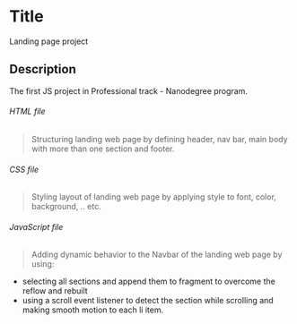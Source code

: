 <!-- Landing page -->
# **Title**
Landing page project

## **Description**
The first JS project in Professional track - Nanodegree program.

###### *HTML file*
>Structuring landing web page by defining header, nav bar, main body with more than one section and footer.

###### *CSS file*
>Styling layout of landing web page by applying style to font, color, background, .. etc.

###### *JavaScript file*
>Adding dynamic behavior to the Navbar of the landing web page by using:
- selecting all sections and append them to fragment to overcome the reflow and rebuilt
- using a scroll event listener to detect the section while scrolling and making smooth motion to each li item.
